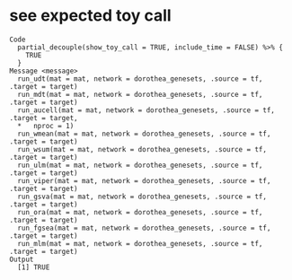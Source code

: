 # see expected toy call

    Code
      partial_decouple(show_toy_call = TRUE, include_time = FALSE) %>% {
        TRUE
      }
    Message <message>
      run_udt(mat = mat, network = dorothea_genesets, .source = tf, .target = target)
      run_mdt(mat = mat, network = dorothea_genesets, .source = tf, .target = target)
      run_aucell(mat = mat, network = dorothea_genesets, .source = tf, .target = target,
      *   nproc = 1)
      run_wmean(mat = mat, network = dorothea_genesets, .source = tf, .target = target)
      run_wsum(mat = mat, network = dorothea_genesets, .source = tf, .target = target)
      run_ulm(mat = mat, network = dorothea_genesets, .source = tf, .target = target)
      run_viper(mat = mat, network = dorothea_genesets, .source = tf, .target = target)
      run_gsva(mat = mat, network = dorothea_genesets, .source = tf, .target = target)
      run_ora(mat = mat, network = dorothea_genesets, .source = tf, .target = target)
      run_fgsea(mat = mat, network = dorothea_genesets, .source = tf, .target = target)
      run_mlm(mat = mat, network = dorothea_genesets, .source = tf, .target = target)
    Output
      [1] TRUE

